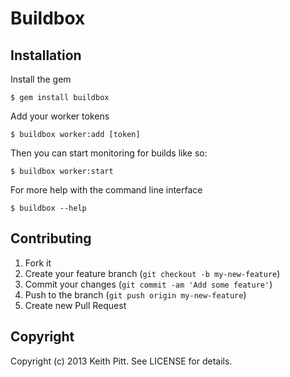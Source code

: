 # Buildbox

## Installation

Install the gem

    $ gem install buildbox

Add your worker tokens

    $ buildbox worker:add [token]

Then you can start monitoring for builds like so:

    $ buildbox worker:start

For more help with the command line interface

    $ buildbox --help

## Contributing

1. Fork it
2. Create your feature branch (`git checkout -b my-new-feature`)
3. Commit your changes (`git commit -am 'Add some feature'`)
4. Push to the branch (`git push origin my-new-feature`)
5. Create new Pull Request

## Copyright

Copyright (c) 2013 Keith Pitt. See LICENSE for details.
